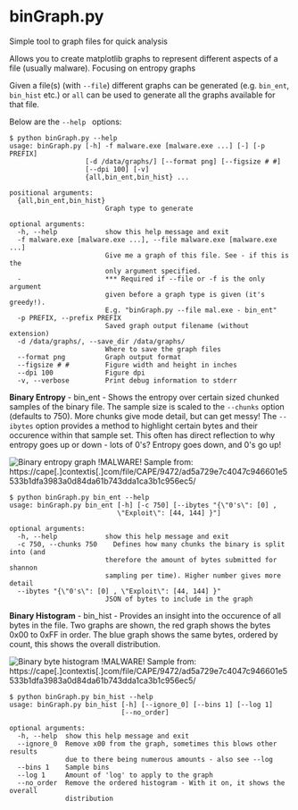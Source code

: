 # binGraph.py
Simple tool to graph files for quick analysis

Allows you to create matplotlib graphs to represent different aspects of a file (usually malware). Focusing on entropy graphs

Given a file(s) (with ```--file```) different graphs can be generated (e.g. ```bin_ent```, ```bin_hist``` etc.) or ```all``` can be used to generate all the graphs available for that file.

Below are the ```--help ``` options:

```
$ python binGraph.py --help
usage: binGraph.py [-h] -f malware.exe [malware.exe ...] [-] [-p PREFIX]
                   [-d /data/graphs/] [--format png] [--figsize # #]
                   [--dpi 100] [-v]
                   {all,bin_ent,bin_hist} ...

positional arguments:
  {all,bin_ent,bin_hist}
                        Graph type to generate

optional arguments:
  -h, --help            show this help message and exit
  -f malware.exe [malware.exe ...], --file malware.exe [malware.exe ...]
                        Give me a graph of this file. See - if this is the
                        only argument specified.
  -                     *** Required if --file or -f is the only argument
                        given before a graph type is given (it's greedy!).
                        E.g. "binGraph.py --file mal.exe - bin_ent"
  -p PREFIX, --prefix PREFIX
                        Saved graph output filename (without extension)
  -d /data/graphs/, --save_dir /data/graphs/
                        Where to save the graph files
  --format png          Graph output format
  --figsize # #         Figure width and height in inches
  --dpi 100             Figure dpi
  -v, --verbose         Print debug information to stderr
```

**Binary Entropy** - bin_ent - Shows the entropy over certain sized chunked samples of the binary file. The sample size is scaled to the ```--chunks``` option (defaults to 750). More chunks give mode detail, but can get messy! The ```--ibytes``` option provides a method to highlight certain bytes and their occurence within that sample set. This often has direct reflection to why entropy goes up or down - lots of 0's? Entropy goes down, and 0's go up!

![Binary entropy graph](blob/public/example-bin_ent.png "Binary entropy graph - from PE executable")
!MALWARE! Sample from: https://cape[.]contextis[.]com/file/CAPE/9472/ad5a729e7c4047c946601e5533b1dfa3983a0d84da61b743dda1ca3b1c956ec5/
```
$ python binGraph.py bin_ent --help
usage: binGraph.py bin_ent [-h] [-c 750] [--ibytes "{\"0's\": [0] ,
                           \"Exploit\": [44, 144] }"]

optional arguments:
  -h, --help            show this help message and exit
  -c 750, --chunks 750    Defines how many chunks the binary is split into (and
                        therefore the amount of bytes submitted for shannon
                        sampling per time). Higher number gives more detail
  --ibytes "{\"0's\": [0] , \"Exploit\": [44, 144] }"
                        JSON of bytes to include in the graph
```

**Binary Histogram** - bin_hist - Provides an insight into the occurence of all bytes in the file. Two graphs are shown, the red graph shows the bytes 0x00 to 0xFF in order. The blue graph shows the same bytes, ordered by count, this shows the overall distribution.

![Binary byte histogram](blob/example-bin_hist.png "Binary byte histogram")
!MALWARE! Sample from: https://cape[.]contextis[.]com/file/CAPE/9472/ad5a729e7c4047c946601e5533b1dfa3983a0d84da61b743dda1ca3b1c956ec5/
```
$ python binGraph.py bin_hist --help
usage: binGraph.py bin_hist [-h] [--ignore_0] [--bins 1] [--log 1]
                            [--no_order]

optional arguments:
  -h, --help  show this help message and exit
  --ignore_0  Remove x00 from the graph, sometimes this blows other results
              due to there being numerous amounts - also see --log
  --bins 1    Sample bins
  --log 1     Amount of 'log' to apply to the graph
  --no_order  Remove the ordered histogram - With it on, it shows the overall
              distribution
```
